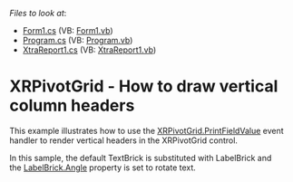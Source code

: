 <!-- default file list -->
*Files to look at*:

* [Form1.cs](./CS/Form1.cs) (VB: [Form1.vb](./VB/Form1.vb))
* [Program.cs](./CS/Program.cs) (VB: [Program.vb](./VB/Program.vb))
* [XtraReport1.cs](./CS/XtraReport1.cs) (VB: [XtraReport1.vb](./VB/XtraReport1.vb))
<!-- default file list end -->
# XRPivotGrid - How to draw vertical column headers


<p>This example illustrates how to use the <a href="https://documentation.devexpress.com/#XtraReports/DevExpressXtraReportsUIXRPivotGrid_PrintFieldValuetopic">XRPivotGrid.PrintFieldValue</a> event handler to render vertical headers in the XRPivotGrid control.</p>
<p>In this sample, the default TextBrick is substituted with LabelBrick and the <a href="https://documentation.devexpress.com/#CoreLibraries/DevExpressXtraPrintingLabelBrick_Angletopic">LabelBrick.Angle</a> property is set to rotate text.</p>

<br/>


